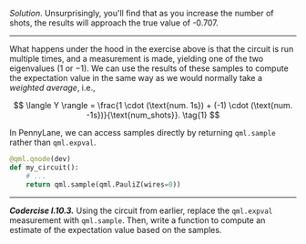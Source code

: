 *Solution*. Unsurprisingly, you'll find that as you increase the number of
 shots, the results will approach the true value of -0.707.

---

What happens under the hood in the exercise above is that the circuit is run
multiple times, and a measurement is made, yielding one of the two eigenvalues
($1$ or $-1$). We can use the results of these samples to compute the
expectation value in the same way as we would normally take a *weighted
average*, i.e.,

$$
\langle Y \rangle = \frac{1 \cdot (\text{num. 1s}) + (-1) \cdot (\text{num. -1s})}{\text{num_shots}}. \tag{1}
$$

In PennyLane, we can access samples directly by returning `qml.sample`
rather than `qml.expval`.

```python
@qml.qnode(dev)
def my_circuit():
    # ...    
    return qml.sample(qml.PauliZ(wires=0))
```

---

***Codercise I.10.3.*** Using the circuit from earlier, replace the `qml.expval`
   measurement with `qml.sample`. Then, write a function to compute an estimate of the
   expectation value based on the samples.